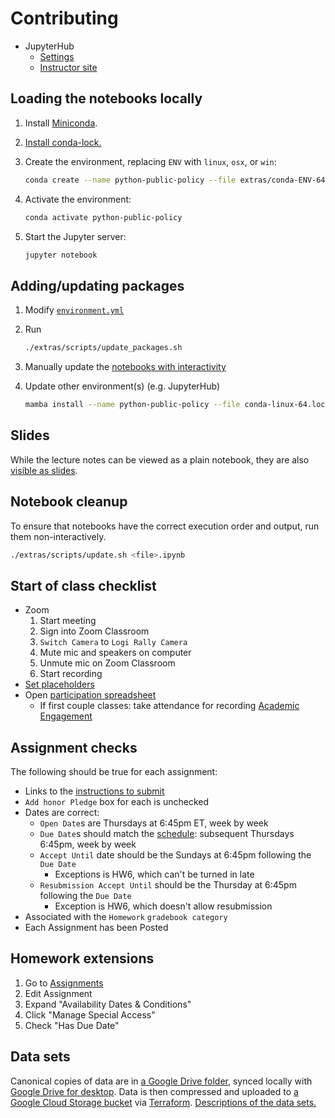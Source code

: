# Contributing

- JupyterHub
  - [Settings](https://settings-spring.rcnyu.org/)
  - [Instructor site](https://padmgp-4506-spring-instructor.rcnyu.org/)

## Loading the notebooks locally

1. Install [Miniconda](https://docs.conda.io/en/latest/miniconda.html).
1. [Install conda-lock.](https://conda-incubator.github.io/conda-lock/getting_started/)
1. Create the environment, replacing `ENV` with `linux`, `osx`, or `win`:

   ```sh
   conda create --name python-public-policy --file extras/conda-ENV-64.lock
   ```

1. Activate the environment:

   ```sh
   conda activate python-public-policy
   ```

1. Start the Jupyter server:

   ```sh
   jupyter notebook
   ```

## Adding/updating packages

1. Modify [`environment.yml`](../extras/environment.yml)
1. Run

   ```sh
   ./extras/scripts/update_packages.sh
   ```

1. Manually update the [notebooks with interactivity](../extras/scripts/interactive_check.sh)
1. Update other environment(s) (e.g. JupyterHub)

   ```sh
   mamba install --name python-public-policy --file conda-linux-64.lock --prune
   ```

## Slides

While the lecture notes can be viewed as a plain notebook, they are also [visible as slides](https://rise.readthedocs.io/en/stable/usage.html#running-a-slideshow).

## Notebook cleanup

To ensure that notebooks have the correct execution order and output, run them non-interactively.

```sh
./extras/scripts/update.sh <file>.ipynb
```

## Start of class checklist

- Zoom
  1. Start meeting
  1. Sign into Zoom Classroom
  1. `Switch Camera` to `Logi Rally Camera`
  1. Mute mic and speakers on computer
  1. Unmute mic on Zoom Classroom
  1. Start recording
- [Set placeholders](https://settings-spring.rcnyu.org/)
- Open [participation spreadsheet](https://docs.google.com/spreadsheets/d/1LH-e2swsveySt1RzHamAaSIfU1-xBseWt-ld7S7UQ4k/edit#gid=855364232)
  - If first couple classes: take attendance for recording [Academic Engagement](https://www.nyu.edu/students/student-information-and-resources/registration-records-and-graduation/albert-help/training/faculty/academic-engagement.html)

## Assignment checks

The following should be true for each assignment:

- Links to the [instructions to submit](README.md#turning-in-assignments)
- `Add honor Pledge` box for each is unchecked
- Dates are correct:
  - `Open Date`s are Thursdays at 6:45pm ET, week by week
  - `Due Date`s should match the [schedule](syllabus.md#schedule): subsequent Thursdays 6:45pm, week by week
  - `Accept Until` date should be the Sundays at 6:45pm following the `Due Date`
    - Exceptions is HW6, which can't be turned in late
  - `Resubmission Accept Until` should be the Thursday at 6:45pm following the `Due Date`
    - Exception is HW6, which doesn't allow resubmission
- Associated with the `Homework` `gradebook category`
- Each Assignment has been Posted

## Homework extensions

1. Go to [Assignments](https://brightspace.nyu.edu/d2l/lms/dropbox/admin/folders_manage.d2l?ou=156784)
1. Edit Assignment
1. Expand "Availability Dates & Conditions"
1. Click "Manage Special Access"
1. Check "Has Due Date"

## Data sets

Canonical copies of data are in [a Google Drive folder](https://drive.google.com/drive/folders/1oCKV6NfvGO007aynTmSSbr1kzqXi4dHV), synced locally with [Google Drive for desktop](https://support.google.com/a/users/answer/9965580). Data is then compressed and uploaded to [a Google Cloud Storage bucket](https://console.cloud.google.com/storage/browser/python-public-policy/data) via [Terraform](terraform/). [Descriptions of the data sets.](terraform/data.tf)
